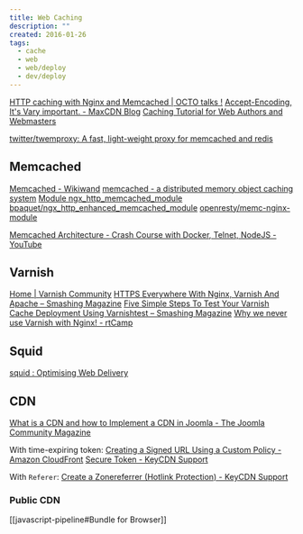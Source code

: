 ```yaml
---
title: Web Caching
description: ""
created: 2016-01-26
tags:
  - cache
  - web
  - web/deploy
  - dev/deploy
---
```


[HTTP caching with Nginx and Memcached | OCTO talks !](http://blog.octo.com/en/http-caching-with-nginx-and-memcached/)
[Accept-Encoding, It's Vary important. - MaxCDN Blog](https://www.maxcdn.com/blog/accept-encoding-its-vary-important/)
[Caching Tutorial for Web Authors and Webmasters](https://www.mnot.net/cache_docs/)

[twitter/twemproxy: A fast, light-weight proxy for memcached and redis](https://github.com/twitter/twemproxy)

## Memcached

[Memcached - Wikiwand](https://www.wikiwand.com/en/Memcached)
[memcached - a distributed memory object caching system](http://www.memcached.org/)
[Module ngx_http_memcached_module](http://nginx.org/en/docs/http/ngx_http_memcached_module.html)
[bpaquet/ngx_http_enhanced_memcached_module](https://github.com/bpaquet/ngx_http_enhanced_memcached_module)
[openresty/memc-nginx-module](https://github.com/openresty/memc-nginx-module#readme)

[Memcached Architecture - Crash Course with Docker, Telnet, NodeJS - YouTube](https://www.youtube.com/watch?v=NCePGsRZFus)

## Varnish

[Home | Varnish Community](https://www.varnish-cache.org/)
[HTTPS Everywhere With Nginx, Varnish And Apache – Smashing Magazine](https://www.smashingmagazine.com/2015/09/https-everywhere-with-nginx-varnish-apache/)
[Five Simple Steps To Test Your Varnish Cache Deployment Using Varnishtest – Smashing Magazine](https://www.smashingmagazine.com/2016/05/five-simple-steps-test-varnish-cache-deployment-varnishtest/)
[Why we never use Varnish with Nginx! - rtCamp](https://rtcamp.com/blog/why-we-never-use-varnish-with-nginx/)

## Squid

[squid : Optimising Web Delivery](http://www.squid-cache.org/)

## CDN

[What is a CDN and how to Implement a CDN in Joomla - The Joomla Community Magazine](https://magazine.joomla.org/all-issues/january-2021/what-is-a-cdn-and-how-to-implement-a-cdn-in-joomla)

With time-expiring token:
[Creating a Signed URL Using a Custom Policy - Amazon CloudFront](https://docs.aws.amazon.com/AmazonCloudFront/latest/DeveloperGuide/private-content-creating-signed-url-custom-policy.html?tag=vig-20#private-content-custom-policy-statement-example-all-objects)
[Secure Token - KeyCDN Support](https://www.keycdn.com/support/secure-token/)

With `Referer`:
[Create a Zonereferrer (Hotlink Protection) - KeyCDN Support](https://www.keycdn.com/support/create-a-zonereferrer/)

### Public CDN

[[javascript-pipeline#Bundle for Browser]]
